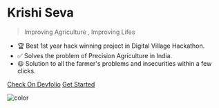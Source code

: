 <h1 id="cover-heading">
  Krishi Seva  <!-- TODO: Update title -->
</h1>

<!-- [![GitHub tags](https://img.shields.io/github/tag/MichaelCurrin/docsify-js-template.svg)](https://GitHub.com/MichaelCurrin/docsify-js-template/tags/) TODO: Update username and repo name -->

> Improving Agriculture , Improving Lifes

<!-- TODO: Update to match your project's benefits/features. Git emojis work great here. -->

- :trophy: Best 1st year hack winning project in Digital Village Hackathon.
- ✅ Solves the problem of Precision Agriculture in India.
- 😃 Solution to all the farmer's problems and insecurities within a few clicks.


[Check On Devfolio](https://devfolio.co/projects/krishi-seva-e174) <!-- TODO: Remove on your copy of this template.-->
[Get Started](./) <!-- TODO: Use ID of your homepage heading -->

<!-- TODO: Set your background color or image. -->
![color](red)
